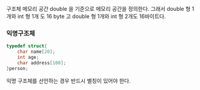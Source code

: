 구조체 메모리 공간
double 을 기준으로 메모리 공간을 정의한다. 그래서 double 형 1개와 int 형 1개 도 16 byte 고 double 형 1개와 int 형 2개도 16바이트다.


### 익명구조체
```c
typedef struct{
	char name[20];
	int age;
	char address[100];
}person;
```

익명 구조체를 선언하는 경우 반드시 별칭이 있어야 한다.

